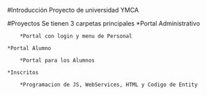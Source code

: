 #Introducción
Proyecto de universidad YMCA

#Proyectos
Se tienen 3 carpetas principales
	*Portal Administrativo
	
		*Portal con login y menu de Personal
	
	*Portal Alumno
	
		*Portal para los Alumnos 
		
	*Inscritos 
	
		*Programacion de JS, WebServices, HTML y Codigo de Entity
